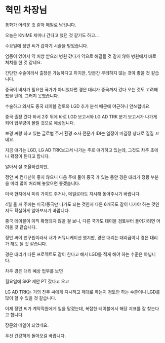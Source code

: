 # 혁민 차장님

 

통화가 어려운 것 같아 메일로 남깁니다.

오늘은 KNIME 세미나 간다고 했던 것 같기도 하고…

 

수요일에 정안 씨가 갑자기 시술을 받았습니다.

염증이 있어서 약 처방 받으러 병원 갔다가 약으로 해결될 것 같지 않아 병원에서 바로 처치를 한 것 같네요.

간단한 수술이라서 출장은 가능하다고 하지만, 당분간 무리하지 않는 것이 좋을 것 같습니다.

중국이 비자가 필요한 국가가 아니었다면 경은 대리가 중국까지 갔다 오는 것도 고려해 봤을 텐데, 그러지 못했습니다.

수술하고 와서도 중국 테이블 검토와 LGD 추가 분석 때문에 야근하니 안쓰럽네요.

 

중국 출장 갔다 와서 2주 뒤에 바로 LGD 보고서와 LG AD TRK 분기 보고서가 나가게 되어 업무량이 몰릴 것으로 예상됩니다.

보경 씨랑 하고 있는 글로벌 주거 환경 조사 전문가 IDI는 일정이 미결정 상태로 질질 끄네요.

지금 얘기는 LGD, LG AD TRK보고서 나가는 주로 얘기하고 있는데, 그것도 차주 초에나 확정이 된다고 합니다.

 

알아서 잘 조율하겠지만,

정안 씨 컨디션이 좋지 않으니 다음 주에 둘이 중국 가 있는 동안 
경은 대리가 정량 부분을 미리 많이 처리해 놓았으면 좋겠습니다.

미국 현지에서 미리 가이드 주거나, 메일로라도 지시해 놓아주시기 바랍니다.

 

4월 둘 째 주에는 미국/중국만 나가도 되는 것인지 다른 6개국도 같이 나가야 하는 것인지도 확실하게 알아보시기 바랍니다.

중국 테이블이 아직 확정되지 않을 걸 보니, 다른 국가도 테이블 검토부터 들어가려면 어려울 것 같습니다.

정안 씨야 연구원이라서 내가 커뮤니케이션 했지만, 경은 대리는 대리급이니 경은 대리가 해도 될 것 같습니다.

 

경은 대리가 다른 프로젝트도 같이 한다고 해서 LGD를 적게 해야 하는 수준은 아닙니다.

차주 경은 대리 예상 업무를 보면

월요일에 SKP 제안 PT 갔다고 오고

LG AD TRK는 거의 진주 씨에게 지시하고 제대로 하는지 검토만 하는 수준이니 
LGD를 많이 할 수 있을 것 같습니다.

어제 정안 씨가 계약직원에게 일을 맡겼는데, 복잡한 테이블에서 해당 지표를 잘 찾는다고 합니다.

 

장문의 메일이 되었네요.

우선 건강하게 돌아오길 바랍니다.

 
